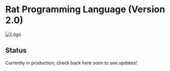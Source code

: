 # Rat Programming Language (Version 2.0)

![Logo](https://i.imgur.com/X0G455X.jpeg)

## Status
Currently in production, check back here soon to see updates!

